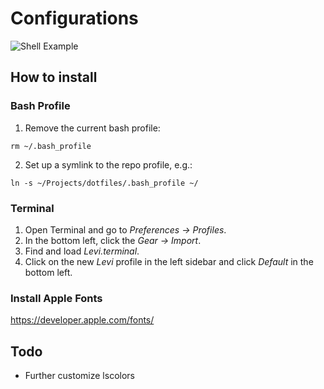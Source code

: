 # Configurations

![Shell Example](https://cloud.githubusercontent.com/assets/1259364/23415643/b7dd8ac4-fd94-11e6-85ab-94fd7aa908bd.png)


## How to install


### Bash Profile

1. Remove the current bash profile:

`rm ~/.bash_profile`

2. Set up a symlink to the repo profile, e.g.:

`ln -s ~/Projects/dotfiles/.bash_profile ~/`


### Terminal

1. Open Terminal and go to *Preferences -> Profiles*.
2. In the bottom left, click the *Gear -> Import*.
3. Find and load *Levi.terminal*.
4. Click on the new *Levi* profile in the left sidebar and click *Default* in the bottom left.


### Install Apple Fonts
https://developer.apple.com/fonts/


## Todo

- Further customize lscolors
